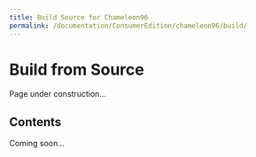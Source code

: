```yaml
---
title: Build Source for Chameleon96
permalink: /documentation/ConsumerEdition/chameleon96/build/
---
```


# Build from Source

Page under construction...

## Contents

Coming soon...


